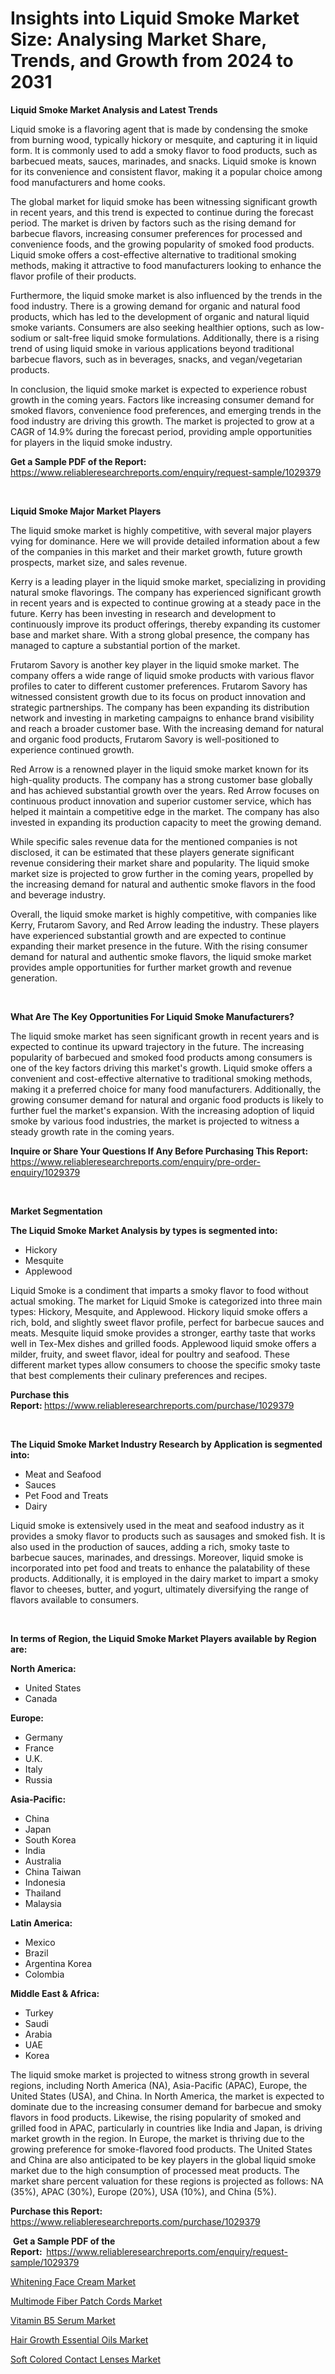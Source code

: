 <p><h1>Insights into Liquid Smoke Market Size: Analysing Market Share, Trends, and Growth from 2024 to 2031</h1></p><p><strong>Liquid Smoke Market Analysis and Latest Trends</strong></p>
<p><p>Liquid smoke is a flavoring agent that is made by condensing the smoke from burning wood, typically hickory or mesquite, and capturing it in liquid form. It is commonly used to add a smoky flavor to food products, such as barbecued meats, sauces, marinades, and snacks. Liquid smoke is known for its convenience and consistent flavor, making it a popular choice among food manufacturers and home cooks.</p><p>The global market for liquid smoke has been witnessing significant growth in recent years, and this trend is expected to continue during the forecast period. The market is driven by factors such as the rising demand for barbecue flavors, increasing consumer preferences for processed and convenience foods, and the growing popularity of smoked food products. Liquid smoke offers a cost-effective alternative to traditional smoking methods, making it attractive to food manufacturers looking to enhance the flavor profile of their products.</p><p>Furthermore, the liquid smoke market is also influenced by the trends in the food industry. There is a growing demand for organic and natural food products, which has led to the development of organic and natural liquid smoke variants. Consumers are also seeking healthier options, such as low-sodium or salt-free liquid smoke formulations. Additionally, there is a rising trend of using liquid smoke in various applications beyond traditional barbecue flavors, such as in beverages, snacks, and vegan/vegetarian products.</p><p>In conclusion, the liquid smoke market is expected to experience robust growth in the coming years. Factors like increasing consumer demand for smoked flavors, convenience food preferences, and emerging trends in the food industry are driving this growth. The market is projected to grow at a CAGR of 14.9% during the forecast period, providing ample opportunities for players in the liquid smoke industry.</p></p>
<p><strong>Get a Sample PDF of the Report:&nbsp;</strong> <a href="https://www.reliableresearchreports.com/enquiry/request-sample/1029379">https://www.reliableresearchreports.com/enquiry/request-sample/1029379</a></p>
<p>&nbsp;</p>
<p><strong>Liquid Smoke Major Market Players</strong></p>
<p><p>The liquid smoke market is highly competitive, with several major players vying for dominance. Here we will provide detailed information about a few of the companies in this market and their market growth, future growth prospects, market size, and sales revenue.</p><p>Kerry is a leading player in the liquid smoke market, specializing in providing natural smoke flavorings. The company has experienced significant growth in recent years and is expected to continue growing at a steady pace in the future. Kerry has been investing in research and development to continuously improve its product offerings, thereby expanding its customer base and market share. With a strong global presence, the company has managed to capture a substantial portion of the market.</p><p>Frutarom Savory is another key player in the liquid smoke market. The company offers a wide range of liquid smoke products with various flavor profiles to cater to different customer preferences. Frutarom Savory has witnessed consistent growth due to its focus on product innovation and strategic partnerships. The company has been expanding its distribution network and investing in marketing campaigns to enhance brand visibility and reach a broader customer base. With the increasing demand for natural and organic food products, Frutarom Savory is well-positioned to experience continued growth.</p><p>Red Arrow is a renowned player in the liquid smoke market known for its high-quality products. The company has a strong customer base globally and has achieved substantial growth over the years. Red Arrow focuses on continuous product innovation and superior customer service, which has helped it maintain a competitive edge in the market. The company has also invested in expanding its production capacity to meet the growing demand.</p><p>While specific sales revenue data for the mentioned companies is not disclosed, it can be estimated that these players generate significant revenue considering their market share and popularity. The liquid smoke market size is projected to grow further in the coming years, propelled by the increasing demand for natural and authentic smoke flavors in the food and beverage industry.</p><p>Overall, the liquid smoke market is highly competitive, with companies like Kerry, Frutarom Savory, and Red Arrow leading the industry. These players have experienced substantial growth and are expected to continue expanding their market presence in the future. With the rising consumer demand for natural and authentic smoke flavors, the liquid smoke market provides ample opportunities for further market growth and revenue generation.</p></p>
<p>&nbsp;</p>
<p><strong>What Are The Key Opportunities For Liquid Smoke Manufacturers?</strong></p>
<p><p>The liquid smoke market has seen significant growth in recent years and is expected to continue its upward trajectory in the future. The increasing popularity of barbecued and smoked food products among consumers is one of the key factors driving this market's growth. Liquid smoke offers a convenient and cost-effective alternative to traditional smoking methods, making it a preferred choice for many food manufacturers. Additionally, the growing consumer demand for natural and organic food products is likely to further fuel the market's expansion. With the increasing adoption of liquid smoke by various food industries, the market is projected to witness a steady growth rate in the coming years.</p></p>
<p><strong>Inquire or Share Your Questions If Any Before Purchasing This Report:</strong> <a href="https://www.reliableresearchreports.com/enquiry/pre-order-enquiry/1029379">https://www.reliableresearchreports.com/enquiry/pre-order-enquiry/1029379</a></p>
<p>&nbsp;</p>
<p><strong>Market Segmentation</strong></p>
<p><strong>The Liquid Smoke Market Analysis by types is segmented into:</strong></p>
<p><ul><li>Hickory</li><li>Mesquite</li><li>Applewood</li></ul></p>
<p><p>Liquid Smoke is a condiment that imparts a smoky flavor to food without actual smoking. The market for Liquid Smoke is categorized into three main types: Hickory, Mesquite, and Applewood. Hickory liquid smoke offers a rich, bold, and slightly sweet flavor profile, perfect for barbecue sauces and meats. Mesquite liquid smoke provides a stronger, earthy taste that works well in Tex-Mex dishes and grilled foods. Applewood liquid smoke offers a milder, fruity, and sweet flavor, ideal for poultry and seafood. These different market types allow consumers to choose the specific smoky taste that best complements their culinary preferences and recipes.</p></p>
<p><strong>Purchase this Report:&nbsp;</strong><a href="https://www.reliableresearchreports.com/purchase/1029379">https://www.reliableresearchreports.com/purchase/1029379</a></p>
<p>&nbsp;</p>
<p><strong>The Liquid Smoke Market Industry Research by Application is segmented into:</strong></p>
<p><ul><li>Meat and Seafood</li><li>Sauces</li><li>Pet Food and Treats</li><li>Dairy</li></ul></p>
<p><p>Liquid smoke is extensively used in the meat and seafood industry as it provides a smoky flavor to products such as sausages and smoked fish. It is also used in the production of sauces, adding a rich, smoky taste to barbecue sauces, marinades, and dressings. Moreover, liquid smoke is incorporated into pet food and treats to enhance the palatability of these products. Additionally, it is employed in the dairy market to impart a smoky flavor to cheeses, butter, and yogurt, ultimately diversifying the range of flavors available to consumers.</p></p>
<p>&nbsp;</p>
<p><strong>In terms of Region, the Liquid Smoke Market Players available by Region are:</strong></p>
<p>
    <p> <strong> North America: </strong>
        <ul>
            <li>United States</li>
            <li>Canada</li>
        </ul>
        </p> 
    <p> <strong> Europe: </strong>
        <ul>
            <li>Germany</li>
            <li>France</li>
            <li>U.K.</li>
            <li>Italy</li>
            <li>Russia</li>
        </ul>
        </p> 
    <p> <strong> Asia-Pacific: </strong>
        <ul>
            <li>China</li>
            <li>Japan</li>
            <li>South Korea</li>
            <li>India</li>
            <li>Australia</li>
            <li>China Taiwan</li>
            <li>Indonesia</li>
            <li>Thailand</li>
            <li>Malaysia</li>
        </ul>
        </p> 
    <p> <strong> Latin America: </strong>
        <ul>
            <li>Mexico</li>
            <li>Brazil</li>
            <li>Argentina Korea</li>
            <li>Colombia</li>
        </ul>
        </p> 
    <p> <strong> Middle East & Africa: </strong>
        <ul>
            <li>Turkey</li>
            <li>Saudi</li>
            <li>Arabia</li>
            <li>UAE</li>
            <li>Korea</li>
        </ul>
    </p>
    </p>
<p><p>The liquid smoke market is projected to witness strong growth in several regions, including North America (NA), Asia-Pacific (APAC), Europe, the United States (USA), and China. In North America, the market is expected to dominate due to the increasing consumer demand for barbecue and smoky flavors in food products. Likewise, the rising popularity of smoked and grilled food in APAC, particularly in countries like India and Japan, is driving market growth in the region. In Europe, the market is thriving due to the growing preference for smoke-flavored food products. The United States and China are also anticipated to be key players in the global liquid smoke market due to the high consumption of processed meat products. The market share percent valuation for these regions is projected as follows: NA (35%), APAC (30%), Europe (20%), USA (10%), and China (5%).</p></p>
<p><strong>Purchase this Report: </strong><a href="https://www.reliableresearchreports.com/purchase/1029379">https://www.reliableresearchreports.com/purchase/1029379</a></p>
<p>&nbsp;<strong>Get a Sample PDF of the Report:&nbsp;&nbsp;</strong><a href="https://www.reliableresearchreports.com/enquiry/request-sample/1029379">https://www.reliableresearchreports.com/enquiry/request-sample/1029379</a></p>
<p><strong></strong></p>
<p><p><a href="https://medium.com/@beverlyfields2012/whitening-face-cream-nbsp-market-focuses-on-market-share-size-and-projected-forecast-till-2031-6b6e9bb92e9d">Whitening Face Cream Market</a></p><p><a href="https://medium.com/@harveybeer951/multimode-fiber-patch-cords-market-size-and-market-trends-complete-industry-overview-2024-to-2031-a58f50bdc2ba">Multimode Fiber Patch Cords Market</a></p><p><a href="https://medium.com/@beverlyfields2012/vitamin-b5-serum-market-insights-into-market-cagr-market-trends-and-growth-strategies-b33a8f7a8e4c">Vitamin B5 Serum Market</a></p><p><a href="https://medium.com/@beverlyfields2012/hair-growth-essential-oils-market-size-and-market-trends-complete-industry-overview-2024-to-2031-cd7c12ce3fb3">Hair Growth Essential Oils Market</a></p><p><a href="https://medium.com/@beverlyfields2012/soft-colored-contact-lenses-market-competitive-analysis-market-trends-and-forecast-to-2031-af56ba14b3eb">Soft Colored Contact Lenses Market</a></p></p>